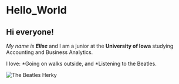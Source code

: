 # Hello_World

## Hi everyone!

_My name is **Elise**_ and I am a junior at the **University of Iowa** studying Accounting and Business Analytics.

I love: 
*Going on walks outside, and 
*Listening to the Beatles.

![The Beatles Herky](https://imgur.com/a/7CpsoMg)
